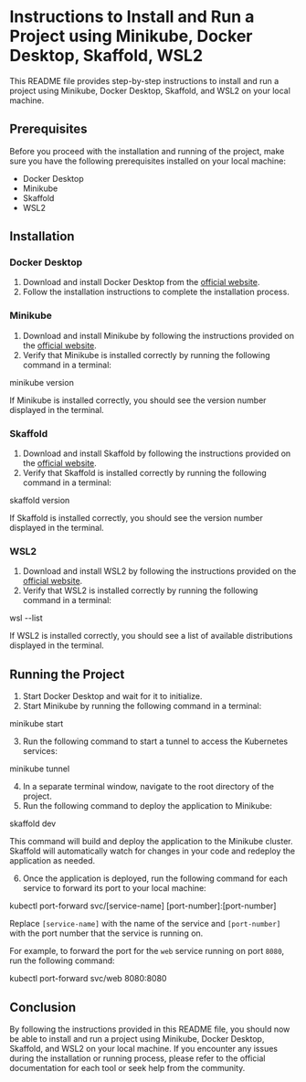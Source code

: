 # Instructions to Install and Run a Project using Minikube, Docker Desktop, Skaffold, WSL2

This README file provides step-by-step instructions to install and run a project using Minikube, Docker Desktop, Skaffold, and WSL2 on your local machine.

## Prerequisites

Before you proceed with the installation and running of the project, make sure you have the following prerequisites installed on your local machine:

- Docker Desktop
- Minikube
- Skaffold
- WSL2

## Installation

### Docker Desktop

1. Download and install Docker Desktop from the [official website](https://www.docker.com/products/docker-desktop).
2. Follow the installation instructions to complete the installation process.

### Minikube

1. Download and install Minikube by following the instructions provided on the [official website](https://minikube.sigs.k8s.io/docs/start/).
2. Verify that Minikube is installed correctly by running the following command in a terminal:

minikube version

If Minikube is installed correctly, you should see the version number displayed in the terminal.

### Skaffold

1. Download and install Skaffold by following the instructions provided on the [official website](https://skaffold.dev/docs/install/).
2. Verify that Skaffold is installed correctly by running the following command in a terminal:

skaffold version

If Skaffold is installed correctly, you should see the version number displayed in the terminal.

### WSL2

1. Download and install WSL2 by following the instructions provided on the [official website](https://docs.microsoft.com/en-us/windows/wsl/install).
2. Verify that WSL2 is installed correctly by running the following command in a terminal:

wsl --list

If WSL2 is installed correctly, you should see a list of available distributions displayed in the terminal.

## Running the Project

1. Start Docker Desktop and wait for it to initialize.
2. Start Minikube by running the following command in a terminal:

minikube start

3. Run the following command to start a tunnel to access the Kubernetes services:

minikube tunnel


4. In a separate terminal window, navigate to the root directory of the project.
5. Run the following command to deploy the application to Minikube:

skaffold dev


This command will build and deploy the application to the Minikube cluster. Skaffold will automatically watch for changes in your code and redeploy the application as needed.


6. Once the application is deployed, run the following command for each service to forward its port to your local machine:

kubectl port-forward svc/[service-name] [port-number]:[port-number]

Replace `[service-name]` with the name of the service and `[port-number]` with the port number that the service is running on.

For example, to forward the port for the `web` service running on port `8080`, run the following command:

kubectl port-forward svc/web 8080:8080
## Conclusion

By following the instructions provided in this README file, you should now be able to install and run a project using Minikube, Docker Desktop, Skaffold, and WSL2 on your local machine. If you encounter any issues during the installation or running process, please refer to the official documentation for each tool or seek help from the community.





